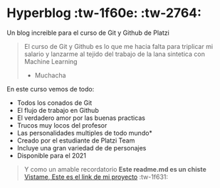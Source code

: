# Hyperblog :tw-1f60e: :tw-2764:
Un blog increible para el curso de Git y Github de Platzi
> El curso de Git y Github es lo que me hacia falta para triplicar mi salario y lanzarme al tejido del trabajo de la lana sintetica con Machine Learning
> - Muchacha

En este curso vemos de todo:
* Todos los conados de Git
* El flujo de trabajo en Github
* El verdadero amor por las buenas practicas
* Trucos muy locos del profesor
* Las personalidades multiples de todo mundo*
* Creado por el estudiante de Platzi Team
* Incluye una gran variedad de de personajes
* Disponible para el 2021

> Y como un amable recordatorio **Este readme.md es un chiste** 
[Vistame, Este es el link de mi proyecto](http://https://github.com/mahechahe/hyperblog "Vistame, Este es el link de mi proyecto") :tw-1f631:
